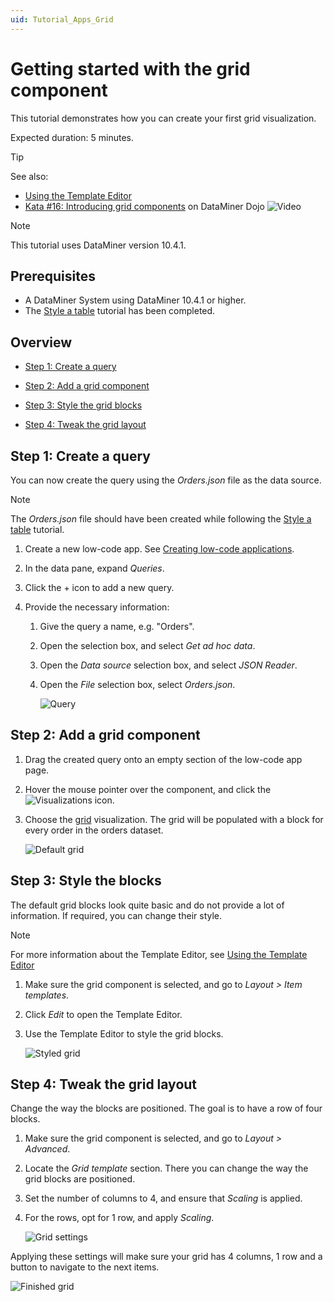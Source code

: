 ```yaml
---
uid: Tutorial_Apps_Grid
---
```


# Getting started with the grid component

This tutorial demonstrates how you can create your first grid visualization.

Expected duration: 5 minutes.

> [!TIP]
> See also:
>
> - [Using the Template Editor](xref:Template_Editor)
> - [Kata #16: Introducing grid components](https://community.dataminer.services/courses/kata-16/) on DataMiner Dojo ![Video](~/user-guide/images/video_Duo.png)

> [!NOTE]
> This tutorial uses DataMiner version 10.4.1.

## Prerequisites

- A DataMiner System using DataMiner 10.4.1 or higher.
- The [Style a table](xref:Tutorial_Apps_Style_A_Table) tutorial has been completed.

## Overview

- [Step 1: Create a query](#step-1-create-a-query)

- [Step 2: Add a grid component](#step-2-add-a-grid-component)

- [Step 3: Style the grid blocks](#step-3-style-the-blocks)

- [Step 4: Tweak the grid layout](#step-4-tweak-the-grid-layout)

## Step 1: Create a query

You can now create the query using the *Orders.json* file as the data source.

> [!NOTE]
> The *Orders.json* file should have been created while following the [Style a table](xref:Tutorial_Apps_Style_A_Table#step-1-configure-the-query) tutorial.

1. Create a new low-code app. See [Creating low-code applications](xref:Creating_custom_apps).

1. In the data pane, expand *Queries*.

1. Click the + icon to add a new query.

1. Provide the necessary information:

   1. Give the query a name, e.g. "Orders".

   1. Open the selection box, and select *Get ad hoc data*.

   1. Open the *Data source* selection box, and select *JSON Reader*.

   1. Open the *File* selection box, select *Orders.json*.

      ![Query](~/user-guide/images/OrdersQuery.png)

## Step 2: Add a grid component

1. Drag the created query onto an empty section of the low-code app page.

1. Hover the mouse pointer over the component, and click the ![Visualizations](~/user-guide/images/DashboardsX_visualizations00095.png) icon.

1. Choose the [grid](xref:DashboardGrid) visualization. The grid will be populated with a block for every order in the orders dataset.

   ![Default grid](~/user-guide/images/DefaultGrid.png)

## Step 3: Style the blocks

The default grid blocks look quite basic and do not provide a lot of information. If required, you can change their style.

> [!NOTE]
> For more information about the Template Editor, see [Using the Template Editor](xref:Template_Editor)

1. Make sure the grid component is selected, and go to *Layout > Item templates*.

1. Click *Edit* to open the Template Editor.

1. Use the Template Editor to style the grid blocks.

   ![Styled grid](~/user-guide/images/StyledGrid.png)

## Step 4: Tweak the grid layout

Change the way the blocks are positioned. The goal is to have a row of four blocks.

1. Make sure the grid component is selected, and go to *Layout > Advanced*.

1. Locate the *Grid template* section. There you can change the way the grid blocks are positioned.

1. Set the number of columns to 4, and ensure that *Scaling* is applied.

1. For the rows, opt for 1 row, and apply *Scaling*.

   ![Grid settings](~/user-guide/images/GridSettings.png)

Applying these settings will make sure your grid has 4 columns, 1 row and a button to navigate to the next items.

![Finished grid](~/user-guide/images/FinishedGrid.png)
